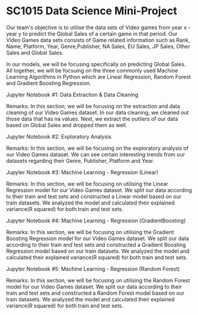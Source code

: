 # SC1015 Data Science Mini-Project

Our team's objective is to utilise the data sets of Video games from year x - year y to predict the Global Sales of a certain game in that period. Our Video Games data sets consists of Game related information such as Rank, Name, Platform, Year, Genre,Publisher, NA Sales, EU Sales, JP Sales, Other Sales and Global Sales.  

In our models, we will be focusing specifically on predicting Global Sales. All together, we will be focsuing on the three commonly used Machine Learning Algorithms in Python which are Linear Regression, Random Forest and Gradient Boosting Regression.

Jupyter Notebook #1: Data Extraction & Data Cleaning

  Remarks: In this section, we will be focusing on the extraction and data cleaning of our Video Games dataset. In our data cleaning, we cleaned out those data that has            na values. Next, we extract the outliers of our data based on Global Sales and dropped them as well.
  
Jupyter Notebook #2: Exploratory Analysis

  Remarks: In this section, we will be focusing on the exploratory analysis of our Video Games dataset. We can see certain interesting trends from our datasets regarding            their Genre, Publisher, Platform and Year. 
  
Jupyter Notebook #3: Machine Learning - Regression (Linear)

  Remarks: In this section, we will be focusing on utilising the Linear Regression model for our Video Games dataset. We split our data according to their train and              test sets and constructed a Linear model based on our train datasets. We analyzed the model and calculated their explained variance(R squared) for both train            and test sets.   

Jupyter Notebook #4: Machine Learning - Regression (GradientBoosting)

  Remarks: In this section, we will be focusing on utilising the Gradient Boosting Regression model for our Video Games dataset. We split our data according to their              train and test sets and constructed a Gradient Boosting Regression model based on our train datasets. We analyzed the model and calculated their explained                variance(R squared) for both train and test sets.

Jupyter Notebook #5: Machine Learning - Regression (Random Forest)

  Remarks: In this section, we will be focusing on utilising the Random Forest model for our Video Games dataset. We split our data according to their                            train and test sets and constructed a Random Forest model based on our train datasets. We analyzed the model and calculated their explained                               variance(R squared) for both train and test sets.


